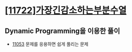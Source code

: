 # [[11722]가장긴감소하는부분수열](https://www.acmicpc.net/problem/11722)

## Dynamic Programming을 이용한 풀이

- [11053](https://github.com/bosl95/Algorithm/tree/master/DYNAMIC%20PROGRAMMING/%5B11053%5D%EA%B0%80%EC%9E%A5%EA%B8%B4%EC%A6%9D%EA%B0%80%ED%95%98%EB%8A%94%EB%B6%80%EB%B6%84%EC%88%98%EC%97%B4) 문제를 응용하면 쉽게 풀리는 문제